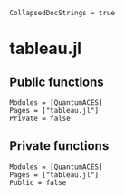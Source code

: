 ```@meta
CollapsedDocStrings = true
```

# tableau.jl

## Public functions

```@autodocs; canonical = false
Modules = [QuantumACES]
Pages = ["tableau.jl"]
Private = false
```

## Private functions

```@autodocs
Modules = [QuantumACES]
Pages = ["tableau.jl"]
Public = false
```